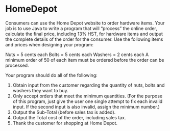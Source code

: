 # HomeDepot
Consumers can use the Home Depot website to order hardware items.  Your job is to use Java to write a program that will “process” the online order, calculate the final price, including 13% HST, for hardware items and output the complete details of the order for the consumer.  Use the following items and prices when designing your program:
      
Nuts = 5 cents each 
Bolts = 5 cents each 
Washers = 2 cents each 
A minimum order of 50 of each item must be ordered before the order can be processed.

Your program should do all of the following:
1.	Obtain input from the customer regarding the quantity of nuts, bolts and washers they want to buy. 
2.	Only accept orders that meet the minimum quantities. (For the purpose of this program, just give the user one single attempt to fix each invalid input.  If the second input is also invalid, assign the minimum number.)
3.	Output the Sub-Total (before sales tax is added). 
4.	Output the Total cost of the order, including sales tax.
5.	Thank the customer for shopping at Home Depot.

